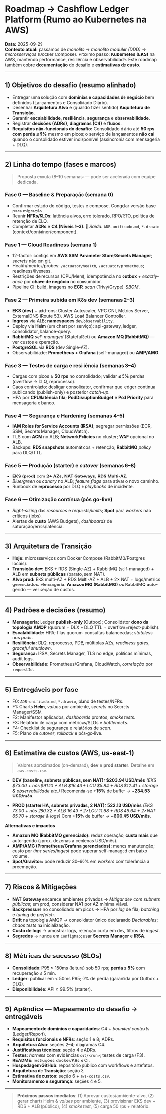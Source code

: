 # Roadmap → Cashflow Ledger Platform (Rumo ao Kubernetes na AWS)
**Data:** 2025-09-29  
**Contexto atual:** passamos de *monolito* → *monolito modular (DDD)* → *microsserviços* (Docker Compose). Próximo passo: **Kubernetes (EKS)** na AWS, mantendo performance, resiliência e observabilidade. Este roadmap também cobre **documentação** do desafio e **estimativas de custo**.

---

## 1) Objetivos do desafio (resumo alinhado)
- Entregar uma solução com **domínios e capacidades de negócio** bem definidos (Lançamentos e Consolidado Diário).
- Desenhar **Arquitetura Alvo** e (quando fizer sentido) **Arquitetura de Transição**.
- Garantir **escalabilidade**, **resiliência**, **segurança** e **observabilidade**.
- Registrar **decisões (ADRs)**, **diagramas (C4)** e **fluxos**.
- **Requisitos não-funcionais do desafio:** Consolidado diário até **50 rps com perda ≤ 5%** mesmo em picos; o serviço de lançamentos **não cai** quando o consolidado estiver indisponível (assincronia com mensageria + DLQ).

---

## 2) Linha do tempo (fases e marcos)
> Proposta enxuta (8–10 semanas) — pode ser acelerada com equipe dedicada.

### Fase 0 — Baseline & Preparação (semana 0)
- Confirmar estado do código, testes e compose. Congelar versão base para migração.
- Reunir **NFRs/SLOs**: latência alvos, erro tolerado, RPO/RTO, política de retenção de DLQ.
- Completar **ADRs** e **C4 (Níveis 1–3)**. 📎 *Saída:* `ADR-unificado.md`, `*.drawio` (context/container/component).

### Fase 1 — Cloud Readiness (semana 1)
- 12-factor: configs em **AWS SSM Parameter Store**/**Secrets Manager**; *secrets* não em git.
- Health/metrics/probes: `/actuator/health`, `/actuator/prometheus`; readiness/liveness.
- Restrições de recursos (CPU/Mem), idempotência no **outbox** + *exactly-once* por **chave de negócio** no consumidor.
- Pipeline CI: build, imagens no **ECR**, *scan* (Trivy/Grype), *SBOM*.

### Fase 2 — Primeira subida em K8s dev (semanas 2–3)
- **EKS (dev)** + add-ons: Cluster Autoscaler, VPC CNI, Metrics Server, ExternalDNS (Route 53), AWS Load Balancer Controller.
- **Ingress** via ALB; **namespaces** `dev`/`observability`.
- Deploy via **Helm** (um chart por serviço): api-gateway, ledger, consolidator, balance-query.
- **RabbitMQ** *self-managed* (StatefulSet) ou **Amazon MQ (RabbitMQ)** — ver custos e operação.
- **PostgreSQL** via **RDS** (dev Single-AZ).
- Observabilidade: **Prometheus + Grafana** (self-managed) ou **AMP/AMG**.

### Fase 3 — Testes de carga e resiliência (semanas 3–4)
- Cargas com picos ≥ **50 rps** no consolidado; validar **≤ 5%** perdas (overflow → DLQ, reprocesso).
- Caos controlado: desligar consolidator, confirmar que ledger continua publicando (publish-only) e posterior *catch-up*.
- HPA por **CPU/latência fila**; **PodDisruptionBudget** e **Pod Priority** para mensageria e banco.

### Fase 4 — Segurança e Hardening (semanas 4–5)
- **IAM Roles for Service Accounts (IRSA)**; segregar permissões (ECR, SSM, Secrets Manager, CloudWatch).
- TLS com **ACM** no ALB; **NetworkPolicies** no cluster; **WAF** opcional no ALB.
- Backups: **RDS snapshots** automáticos + retenção; **RabbitMQ** *policy* para DLQ/TTL.

### Fase 5 — Produção (starter) e *cutover* (semanas 6–8)
- **EKS (prod)** com **2+ AZs**, **NAT Gateways**, **RDS Multi-AZ**.
- *Blue/green* ou *canary* no ALB; *feature flags* para ativar o novo caminho.
- Runbook de **reprocesso** por DLQ e *playbooks* de incidente.

### Fase 6 — Otimização contínua (pós go-live)
- *Right-sizing* dos *resources* e *requests/limits*; **Spot** para *workers* não críticos (jobs).
- Alertas de **custo** (AWS Budgets), *dashboards* de saturação/erros/latência.

---

## 3) Arquitetura de Transição
- **Hoje:** microsserviços com Docker Compose (RabbitMQ/Postgres locais).
- **Transição dev:** EKS + RDS (Single-AZ) + RabbitMQ (self-managed) + ALB em **subnets públicas** (barato, sem NAT).
- **Alvo prod:** EKS multi-AZ + RDS Multi-AZ + ALB + 2× NAT + logs/metrics gerenciados.   Mensageria: **Amazon MQ (RabbitMQ)** *ou* RabbitMQ auto-gerido — ver seção de custos.

---

## 4) Padrões e decisões (resumo)
- **Mensageria:** Ledger **publish‑only** (Outbox); Consolidator **dono da topologia AMQP** (quorum + DLX + DLQ TTL + overflow=reject-publish).
- **Escalabilidade:** HPA; filas quorum; consultas balanceadas; *stateless* nos *pods*.
- **Resiliência:** DLQ, reprocesso, PDB, múltiplas AZs, *readiness gates*, *graceful shutdown*.
- **Segurança:** IRSA, Secrets Manager, TLS no edge, políticas mínimas, audit logs.
- **Observabilidade:** Prometheus/Grafana, CloudWatch, *correlação* por `requestId`.

---

## 5) Entregáveis por fase
- F0: `ADR-unificado.md`, `*.drawio`, plano de testes/NFRs.
- F1: Charts **Helm**, *values* por ambiente, *secrets* no Secrets Manager/SSM.
- F2: Manifestos aplicados, *dashboards* prontos, *smoke tests*.
- F3: Relatório de carga com métricas/SLOs e *bottlenecks*.
- F4: Checklist de segurança e relatórios de *scan*.
- F5: Plano de *cutover*, *rollback* e pós‑go‑live.

---

## 6) Estimativa de custos (AWS, us-east-1)
> Valores aproximados (on-demand), **dev** e **prod starter**. Detalhe em `aws-costs.csv`.

- **DEV (baseline, subnets públicas, sem NAT):** **$203.94 USD/mês**    *(EKS $73.00 + nós $91.10 + ALB $16.43 + LCU $5.84 + RDS $12.41 + storage & observabilidade etc.)*  Recomenda-se **+15%** de buffer → ~**234.53 USD/mês**.

- **PROD (starter HA, subnets privadas, 2 NAT):** **522.13 USD/mês**    *(EKS 73.00 + nós 280.32 + ALB 16.43 + 2×LCU 11.68 + RDS 49.64 + 2×NAT 65.70 + storage & logs)*  Com **+15%** de buffer → ~**600.45 USD/mês**.

**Alternativas e impactos**  
- **Amazon MQ (RabbitMQ gerenciado):** reduz operação, **custa mais** que auto-gerido (aprox. dezenas a centenas USD/mês).  
- **AMP/AMG (Prometheus/Grafana gerenciados):** menos manutenção; custo por *time series/ingest* pode superar self-managed em baixo volume.  
- **Spot/Graviton:** pode reduzir 30–60% em *workers* com tolerância a preempção.

---

## 7) Riscos & Mitigações
- **NAT Gateway** encarece ambientes privados → *Mitigar dev com subnets públicas*; em prod, considerar NAT por AZ mínima viável.
- **Backpressure** no consolidado em picos → HPA por *lag* de fila; *batching* e *tuning* de *prefetch*.
- **Drift** na topologia AMQP → consolidator único declarando *Declarables*; *chaos tests* na inicialização.
- **Custo de logs** → amostrar logs, retenção curta em dev, filtros de *ingest*.
- **Segredos** → nunca em `ConfigMap`; usar **Secrets Manager** e **IRSA**.

---

## 8) Métricas de sucesso (SLOs)
- **Consolidado**: P95 ≤ 150ms (leitura) sob 50 rps; **perda ≤ 5%** com recuperação ≤ 5 min.
- **Ledger**: publicar em < 50ms P95; 0% de perda (garantida por Outbox + DLQ).
- **Disponibilidade**: API ≥ 99.5% (starter).

---

## 9) Apêndice — Mapeamento do desafio → entregáveis
- **Mapeamento de domínios e capacidades**: C4 + *bounded contexts* (Ledger/Report).  
- **Requisitos funcionais e NFRs**: seção 1 e 8; ADRs.  
- **Arquitetura Alvo**: seções 2–4; diagramas C4.  
- **Justificativas técnicas**: seção 4 e ADRs.  
- **Testes**: *harness* com evidências `out/<run>`; testes de carga (F3).  
- **README**: instruções docker/K8s e CI.  
- **Hospedagem GitHub**: repositório público com workflows e artefatos.  
- **Arquitetura de Transição**: seção 3.  
- **Estimativa de custos**: seção 6 + `aws-costs.csv`.  
- **Monitoramento e segurança**: seções 4 e 5.

---

> **Próximos passos imediatos**: (1) Aprovar custos/ambiente-alvo, (2) gerar charts Helm & *values* por ambiente, (3) provisionar EKS dev + RDS + ALB (público), (4) *smoke test*, (5) carga 50 rps + relatório.
